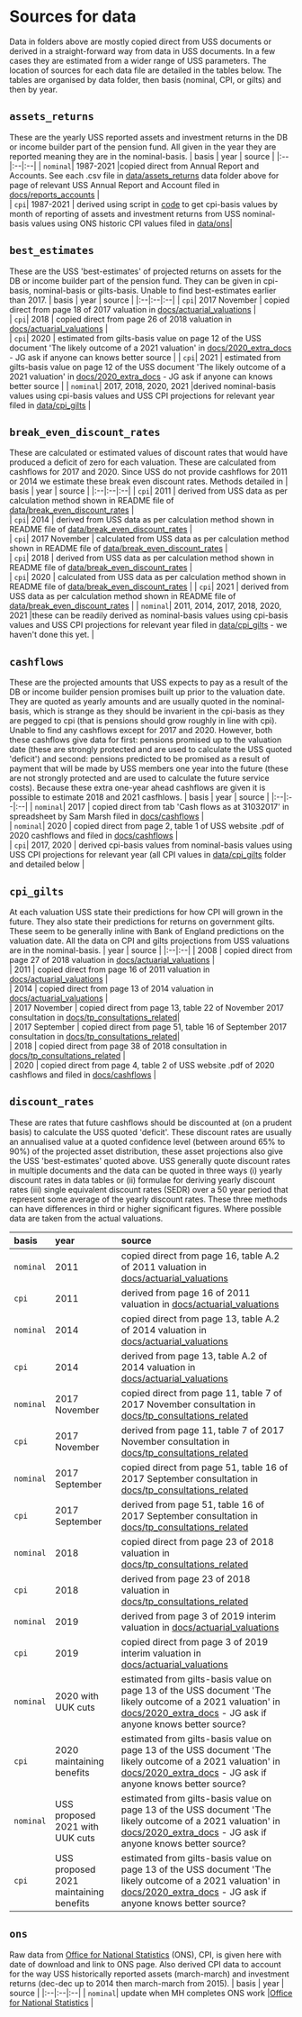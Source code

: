 # Sources for data

Data in folders above are mostly copied direct from USS documents or derived in a straight-forward way from data in USS documents. In a few cases they are estimated from a wider range of USS parameters. 
The location of sources for each data file are detailed in the tables below. 
The tables are organised by data folder, then basis (nominal, CPI, or gilts) and then by year.


## `assets_returns`
These are the yearly USS reported assets and investment returns in the DB or income builder part of the pension fund. All given in the year they are reported meaning they are in the nominal-basis. 
| basis | year | source |
|:--|:--|:--| 
| `nominal`| 1987-2021 |copied direct from Annual Report and Accounts. See each .csv file in [data/assets_returns](https://github.com/SussexUCU/USS/tree/main/data/assets_returns 'assets_returns') data folder above for page of relevant USS Annual Report and Account filed in [docs/reports_accounts](https://github.com/SussexUCU/USS/tree/main/docs/reports_accounts 'report_accounts') |   
| `cpi`| 1987-2021 | derived using script in [code](https://github.com/SussexUCU/USS/tree/main/code 'code') to get cpi-basis values by month of reporting of assets and investment returns from USS nominal-basis values using ONS historic CPI values filed in [data/ons](https://github.com/SussexUCU/USS/tree/main/data/ons "ons")|   


## `best_estimates`
These are the USS 'best-estimates' of projected returns on assets for the DB or income builder part of the pension fund. They can be given in cpi-basis, nominal-basis or gilts-basis. Unable to find best-estimates earlier than 2017.
| basis | year | source |
|:--|:--|:--| 
| `cpi`| 2017 November | copied direct from page 18 of 2017 valuation in [docs/actuarial_valuations](https://github.com/SussexUCU/USS/tree/main/docs/actuarial_valuations "valuations") |  
| `cpi`| 2018 | copied direct from page 26 of 2018 valuation in [docs/actuarial_valuations](https://github.com/SussexUCU/USS/tree/main/docs/actuarial_valuations "valuations") |   
| `cpi`| 2020 | estimated from gilts-basis value on page 12 of the USS document 'The likely outcome of a 2021 valuation' in [docs/2020_extra_docs](https://github.com/SussexUCU/USS/tree/main/docs/2020_extra_docs  "2020_extra_docs") - JG ask if anyone can knows better source | 
| `cpi`| 2021 | estimated from gilts-basis value on page 12 of the USS document 'The likely outcome of a 2021 valuation' in [docs/2020_extra_docs](https://github.com/SussexUCU/USS/tree/main/docs/2020_extra_docs  "2020_extra_docs") - JG ask if anyone can knows better source  | 
| `nominal`| 2017, 2018, 2020, 2021 |derived nominal-basis values using cpi-basis values and USS CPI projections for relevant year filed in [data/cpi_gilts](https://github.com/SussexUCU/USS/tree/main/data/cpi_gilts 'cpi_gilts') | 

## `break_even_discount_rates`
These are calculated or estimated values of discount rates that would have produced a deficit of zero for each valuation. These are calculated from cashflows for 2017 and 2020. Since USS do not provide cashflows for 2011 or 2014 we estimate these break even discount rates. Methods detailed in 
| basis | year | source |
|:--|:--|:--| 
| `cpi`| 2011 | derived from USS data as per calculation method shown in README file of [data/break_even_discount_rates](https://github.com/SussexUCU/USS/tree/main/data/break_even_discount_rates "break even") |  
| `cpi`| 2014 | derived from USS data as per calculation method shown in README file of [data/break_even_discount_rates](https://github.com/SussexUCU/USS/tree/main/data/break_even_discount_rates "break even") |  
| `cpi`| 2017 November | calculated from USS data as per calculation method shown in README file of [data/break_even_discount_rates](https://github.com/SussexUCU/USS/tree/main/data/break_even_discount_rates "break even") |  
| `cpi`| 2018 | derived from USS data as per calculation method shown in README file of [data/break_even_discount_rates](https://github.com/SussexUCU/USS/tree/main/data/break_even_discount_rates "break even") |   
| `cpi`| 2020 | calculated from USS data as per calculation method shown in README file of [data/break_even_discount_rates](https://github.com/SussexUCU/USS/tree/main/data/break_even_discount_rates "break even") | 
| `cpi`| 2021 | derived from USS data as per calculation method shown in README file of [data/break_even_discount_rates](https://github.com/SussexUCU/USS/tree/main/data/break_even_discount_rates "break even")  | 
| `nominal`| 2011, 2014, 2017, 2018, 2020, 2021 |these can be readily derived as nominal-basis values using cpi-basis values and USS CPI projections for relevant year filed in [data/cpi_gilts](https://github.com/SussexUCU/USS/tree/main/data/cpi_gilts 'cpi_gilts') - we haven't done this yet. | 



## `cashflows`
These are the projected amounts that USS expects to pay as a result of the DB or income builder pension promises built up prior to the valuation date. They are quoted as yearly amounts and are usually quoted in the nominal-basis, which is strange as they should be invarient in the cpi-basis as they are pegged to cpi (that is pensions should grow roughly in line with cpi). Unable to find any cashflows except for 2017 and 2020. However, both these cashflows give data for first: pensions promised up to the valuation date (these are strongly protected and are used to calculate the USS quoted 'deficit') and second: pensions predicted to be promised as a result of payment that will be made by USS members one year into the future (these are not strongly protected and are used to calculate the future service costs). Because these extra one-year ahead cashflows are given it is possible to estimate 2018 and 2021 casfhlows. 
| basis | year | source |
|:--|:--|:--| 
| `nominal`| 2017 | copied direct from tab 'Cash flows as at 31032017' in spreadsheet by Sam Marsh filed in [docs/cashflows](https://github.com/SussexUCU/USS/tree/main/docs/cashflows 'cashflows') |   
| `nominal`| 2020 | copied direct from page 2, table 1 of USS website .pdf of 2020 cashflows and filed in [docs/cashflows](https://github.com/SussexUCU/USS/tree/main/docs/cashflows 'cashflows') |   
| `cpi`| 2017, 2020 | derived cpi-basis values from nominal-basis values using USS CPI projections for relevant year (all CPI values in [data/cpi_gilts](https://github.com/SussexUCU/USS/tree/main/data/cpi_gilts 'cpi_gilts') folder and detailed below |   

## `cpi_gilts`
At each valuation USS state their predictions for how CPI will grown in the future. They also state their predictions for returns on government gilts. These seem to be generally inline with Bank of England predictions on the valuation date. All the data on CPI and gilts projections from USS valuations are in the nominal-basis.
| year | source |
|:--|:--| 
| 2008 | copied direct from page 27 of 2018 valuation in [docs/actuarial_valuations](https://github.com/SussexUCU/USS/tree/main/docs/actuarial_valuations "valuations") |   
| 2011 | copied direct from page 16 of 2011 valuation in [docs/actuarial_valuations](https://github.com/SussexUCU/USS/tree/main/docs/actuarial_valuations "valuations") |   
| 2014 | copied direct from page 13 of 2014 valuation in [docs/actuarial_valuations](https://github.com/SussexUCU/USS/tree/main/docs/actuarial_valuations "valuations") |   
| 2017 November | copied direct from page 13, table 22 of November 2017 consultation in [docs/tp_consultations_related](https://github.com/SussexUCU/USS/tree/main/docs/tp_consultations_related "consultations")|   
| 2017 September | copied direct from page 51, table 16 of September 2017 consultation in [docs/tp_consultations_related](https://github.com/SussexUCU/USS/tree/main/docs/tp_consultations_related "consultations")|   
| 2018 | copied direct from page 38 of 2018 consultation in [docs/tp_consultations_related](https://github.com/SussexUCU/USS/tree/main/docs/tp_consultations_related "consultations") |   
| 2020 | copied direct from page 4, table 2 of USS website .pdf of 2020 cashflows and filed in [docs/cashflows](https://github.com/SussexUCU/USS/tree/main/docs/cashflows 'cashflows') |   

## `discount_rates`

These are rates that future cashflows should be discounted at (on a prudent basis) to calculate the USS quoted 'deficit'. These discount rates are usually an annualised value at a quoted confidence level (between around 65% to 90%) of the projected asset distribution, these asset projections also give the USS 'best-estimates' quoted above. USS generally quote discount rates in multiple documents and the data can be quoted in three ways (i) yearly discount rates in data tables or (ii) formulae for deriving yearly discount rates (iii) single equivalent discount rates (SEDR) over a 50 year period that represent some average of the yearly discount rates. These three methods can have differences in third or higher significant figures. Where possible data are taken from the actual valuations. 

| basis | year | source |
|:--|:--|:--| 
| `nominal`| 2011 |copied direct from page 16, table A.2 of 2011 valuation in [docs/actuarial_valuations](https://github.com/SussexUCU/USS/tree/main/docs/actuarial_valuations "valuations")|   
| `cpi`| 2011 | derived from page 16 of 2011 valuation in [docs/actuarial_valuations](https://github.com/SussexUCU/USS/tree/main/docs/actuarial_valuations "valuations")|   
| `nominal`| 2014 | copied direct from page 13, table A.2 of 2014 valuation in [docs/actuarial_valuations](https://github.com/SussexUCU/USS/tree/main/docs/actuarial_valuations "valuations")|   
| `cpi`| 2014 | derived from page 13, table A.2 of 2014 valuation in [docs/actuarial_valuations](https://github.com/SussexUCU/USS/tree/main/docs/actuarial_valuations "valuations")|   
| `nominal`| 2017 November |copied direct from page 11, table 7 of 2017 November consultation in [docs/tp_consultations_related](https://github.com/SussexUCU/USS/tree/main/docs/tp_consultations_related "consultations")|   
| `cpi`| 2017 November | derived from page 11, table 7 of 2017 November consultation in [docs/tp_consultations_related](https://github.com/SussexUCU/USS/tree/main/docs/tp_consultations_related "consultations")|   
| `nominal`| 2017 September | copied direct from page 51, table 16 of 2017 September consultation in [docs/tp_consultations_related](https://github.com/SussexUCU/USS/tree/main/docs/tp_consultations_related "consultations") |   
| `cpi`| 2017 September | derived from page 51, table 16 of 2017 September consultation in [docs/tp_consultations_related](https://github.com/SussexUCU/USS/tree/main/docs/tp_consultations_related "consultations")|   
| `nominal`| 2018 |copied direct from page 23 of 2018 valuation in [docs/tp_consultations_related](https://github.com/SussexUCU/USS/tree/main/docs/tp_consultations_related "consultations") |   
| `cpi`| 2018 | derived from page 23 of 2018 valuation in [docs/tp_consultations_related](https://github.com/SussexUCU/USS/tree/main/docs/tp_consultations_related "consultations") |  
| `nominal`| 2019 |derived from page 3 of 2019 interim valuation in [docs/actuarial_valuations](https://github.com/SussexUCU/USS/tree/main/docs/actuarial_valuations "valuations") |   
| `cpi`| 2019 | copied direct from page 3 of 2019 interim valuation in [docs/actuarial_valuations](https://github.com/SussexUCU/USS/tree/main/docs/actuarial_valuations "valuations")|
| `nominal`| 2020 with UUK cuts |estimated from gilts-basis value on page 13 of the USS document 'The likely outcome of a 2021 valuation' in [docs/2020_extra_docs](https://github.com/SussexUCU/USS/tree/main/docs/2020_extra_docs  "2020_extra_docs") - JG ask if anyone knows better source? |   
| `cpi`| 2020 maintaining benefits | estimated from gilts-basis value on page 13 of the USS document 'The likely outcome of a 2021 valuation' in [docs/2020_extra_docs](https://github.com/SussexUCU/USS/tree/main/docs/2020_extra_docs  "2020_extra_docs") - JG ask if anyone knows better source? |
| `nominal`| USS proposed 2021 with UUK cuts |estimated from gilts-basis value on page 13 of the USS document 'The likely outcome of a 2021 valuation' in [docs/2020_extra_docs](https://github.com/SussexUCU/USS/tree/main/docs/2020_extra_docs  "2020_extra_docs") - JG ask if anyone knows better source? |   
| `cpi`| USS proposed 2021 maintaining benefits | estimated from gilts-basis value on page 13 of the USS document 'The likely outcome of a 2021 valuation' in [docs/2020_extra_docs](https://github.com/SussexUCU/USS/tree/main/docs/2020_extra_docs  "2020_extra_docs") - JG ask if anyone knows better source? |



## `ons`

Raw data from [Office for National Statistics](https://www.ons.gov.uk/economy/inflationandpriceindices/timeseries/d7bt/mm23  "ONS") (ONS), CPI, is given here with date of download and link to ONS page. Also derived CPI data to account for the way USS historically reported assets (march-march) and investment returns (dec-dec up to 2014 then march-march from 2015). 
| basis | year | source |
|:--|:--|:--| 
| `nominal`| update when MH completes ONS work |[Office for National Statistics](https://www.ons.gov.uk/economy/inflationandpriceindices/timeseries/d7bt/mm23  "ONS") |   


